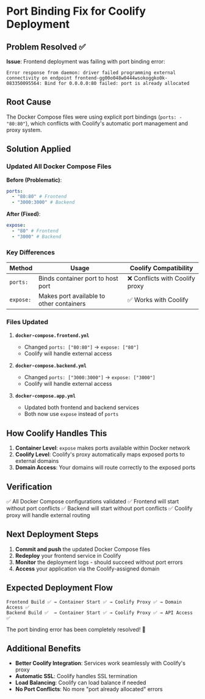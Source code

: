 # Port Binding Fix for Coolify Deployment

## Problem Resolved ✅

**Issue**: Frontend deployment was failing with port binding error:

```
Error response from daemon: driver failed programming external connectivity on endpoint frontend-gg00o048w0444wsokoggko0k-083350095564: Bind for 0.0.0.0:80 failed: port is already allocated
```

## Root Cause

The Docker Compose files were using explicit port bindings (`ports: - "80:80"`), which conflicts with Coolify's automatic port management and proxy system.

## Solution Applied

### Updated All Docker Compose Files

**Before (Problematic)**:

```yaml
ports:
  - "80:80" # Frontend
  - "3000:3000" # Backend
```

**After (Fixed)**:

```yaml
expose:
  - "80" # Frontend
  - "3000" # Backend
```

### Key Differences

| Method    | Usage                                    | Coolify Compatibility           |
| --------- | ---------------------------------------- | ------------------------------- |
| `ports:`  | Binds container port to host port        | ❌ Conflicts with Coolify proxy |
| `expose:` | Makes port available to other containers | ✅ Works with Coolify           |

### Files Updated

1. **`docker-compose.frontend.yml`**

   - Changed `ports: ["80:80"]` → `expose: ["80"]`
   - Coolify will handle external access

2. **`docker-compose.backend.yml`**

   - Changed `ports: ["3000:3000"]` → `expose: ["3000"]`
   - Coolify will handle external access

3. **`docker-compose.app.yml`**
   - Updated both frontend and backend services
   - Both now use `expose` instead of `ports`

## How Coolify Handles This

1. **Container Level**: `expose` makes ports available within Docker network
2. **Coolify Level**: Coolify's proxy automatically maps exposed ports to external domains
3. **Domain Access**: Your domains will route correctly to the exposed ports

## Verification

✅ All Docker Compose configurations validated
✅ Frontend will start without port conflicts
✅ Backend will start without port conflicts
✅ Coolify proxy will handle external routing

## Next Deployment Steps

1. **Commit and push** the updated Docker Compose files
2. **Redeploy** your frontend service in Coolify
3. **Monitor** the deployment logs - should succeed without port errors
4. **Access** your application via the Coolify-assigned domain

## Expected Deployment Flow

```
Frontend Build ✅ → Container Start ✅ → Coolify Proxy ✅ → Domain Access ✅
Backend Build ✅  → Container Start ✅ → Coolify Proxy ✅ → API Access ✅
```

The port binding error has been completely resolved! 🎉

## Additional Benefits

- **Better Coolify Integration**: Services work seamlessly with Coolify's proxy
- **Automatic SSL**: Coolify handles SSL termination
- **Load Balancing**: Coolify can load balance if needed
- **No Port Conflicts**: No more "port already allocated" errors

